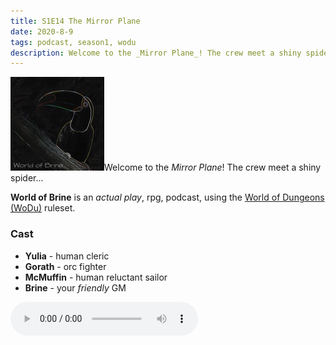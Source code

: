 ```yaml
---
title: S1E14 The Mirror Plane
date: 2020-8-9
tags: podcast, season1, wodu
description: Welcome to the _Mirror Plane_! The crew meet a shiny spider...
---
```


![thumb](assets/images/season1_thumb.png)Welcome to the _Mirror Plane_! The crew meet a shiny spider...

**World of Brine** is an _actual play_, rpg, podcast, using the [World of Dungeons (WoDu)](http://www.onesevendesign.com/dw/world_of_dungeons_1979.pdf) ruleset.

<break>

### Cast
- **Yulia** - human cleric
- **Gorath** - orc fighter
- **McMuffin** - human reluctant sailor
- **Brine** - your _friendly_ GM

<audio controls src="https://archive.org/download/s1e9-cloud_city/s1e14-the_mirror_plane.mp3"></audio>
